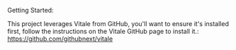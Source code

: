 Getting Started:

This project leverages Vitale from GitHub, you'll want to ensure it's installed first, follow the instructions on the Vitale GitHub page to install it.:
https://github.com/githubnext/vitale


